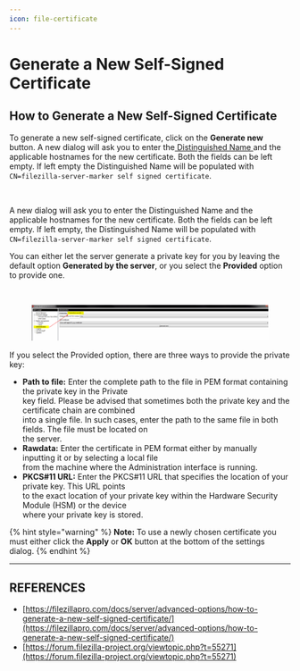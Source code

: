 ```yaml
---
icon: file-certificate
---
```


# Generate a New Self-Signed Certificate

## How to Generate a New Self-Signed Certificate

To generate a new self-signed certificate, click on the **Generate new** button. A new dialog will ask you to enter the[ Distinguished Name ](https://filezillapro.com/docs/server/basic-usage-instructions-server/server-common-terminology/)and the applicable hostnames for the new certificate. Both the fields can be left empty. If left empty the Distinguished Name will be populated with `CN=filezilla-server-marker self signed certificate`.

<figure><img src="https://filezillapro.com/wp-content/uploads/2024/09/screenshot_generate_self_signed_certificate-1024x694.png" alt=""><figcaption></figcaption></figure>

A new dialog will ask you to enter the Distinguished Name and the applicable hostnames for the new certificate. Both the fields can be left empty. If left empty, the Distinguished Name will be populated with\
`CN=filezilla-server-marker self signed certificate`.

You can either let the server generate a private key for you by leaving the default option **Generated by the server**, or you select the **Provided** option to provide one.

<figure><img src="https://filezillapro.com/wp-content/uploads/2024/09/screenshot_provided_self_signed_certificate-1024x694.png" alt=""><figcaption></figcaption></figure>

<figure><img src="../../.gitbook/assets/image (10) (1) (1) (1) (1).png" alt=""><figcaption></figcaption></figure>

If you select the Provided option, there are three ways to provide the private key:

* **Path to file:** Enter the complete path to the file in PEM format containing the private key in the Private\
  key field. Please be advised that sometimes both the private key and the certificate chain are combined\
  into a single file. In such cases, enter the path to the same file in both fields. The file must be located on\
  the server.
* **Rawdata:** Enter the certificate in PEM format either by manually inputting it or by selecting a local file\
  from the machine where the Administration interface is running.
* **PKCS#11 URL:** Enter the PKCS#11 URL that specifies the location of your private key. This URL points\
  to the exact location of your private key within the Hardware Security Module (HSM) or the device\
  where your private key is stored.

{% hint style="warning" %}
**Note:** To use a newly chosen certificate you must either click the **Apply** or **OK** button at the bottom of the settings dialog.
{% endhint %}



***

## REFERENCES

* [https://filezillapro.com/docs/server/advanced-options/how-to-generate-a-new-self-signed-certificate/](https://filezillapro.com/docs/server/advanced-options/how-to-generate-a-new-self-signed-certificate/)
* [https://forum.filezilla-project.org/viewtopic.php?t=55271](https://forum.filezilla-project.org/viewtopic.php?t=55271)
